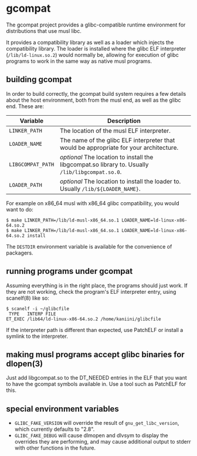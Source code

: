 # gcompat

The gcompat project provides a glibc-compatible runtime environment for distributions that use musl libc.

It provides a compatibility library as well as a loader which injects the compatibility library.  The loader
is installed where the glibc ELF interpreter (`/lib/ld-linux.so.2`) would normally be, allowing for execution
of glibc programs to work in the same way as native musl programs.


## building gcompat

In order to build correctly, the gcompat build system requires a few details about the host environment, both
from the musl end, as well as the glibc end.  These are:

| Variable          | Description                                                                                       |
|-------------------|---------------------------------------------------------------------------------------------------|
| `LINKER_PATH`     | The location of the musl ELF interpreter.                                                         |
| `LOADER_NAME`     | The name of the glibc ELF interpreter that would be appropriate for your architecture.            |
| `LIBGCOMPAT_PATH` | *optional* The location to install the libgcompat.so library to.  Usually `/lib/libgcompat.so.0`. |
| `LOADER_PATH`     | *optional* The location to install the loader to.  Usually `/lib/${LOADER_NAME}`.                 |

For example on x86_64 musl with x86_64 glibc compatibility, you would want to do:

```
$ make LINKER_PATH=/lib/ld-musl-x86_64.so.1 LOADER_NAME=ld-linux-x86-64.so.2
$ make LINKER_PATH=/lib/ld-musl-x86_64.so.1 LOADER_NAME=ld-linux-x86-64.so.2 install
```

The `DESTDIR` environment variable is available for the convenience of packagers.


## running programs under gcompat

Assuming everything is in the right place, the programs should just work.  If they are not working, check the program's
ELF interpreter entry, using scanelf(8) like so:

```
$ scanelf -i ~/glibcfile
 TYPE   INTERP FILE
ET_EXEC /lib64/ld-linux-x86-64.so.2 /home/kaniini/glibcfile
```

If the interpreter path is different than expected, use PatchELF or install a symlink to the interpreter.


## making musl programs accept glibc binaries for dlopen(3)

Just add libgcompat.so to the DT_NEEDED entries in the ELF that you want to have the gcompat symbols available in.
Use a tool such as PatchELF for this.


## special environment variables

* `GLIBC_FAKE_VERSION` will override the result of `gnu_get_libc_version`, which currently defaults to "2.8".
* `GLIBC_FAKE_DEBUG` will cause dlmopen and dlvsym to display the overrides they are performing, and may cause
  additional output to stderr with other functions in the future.
